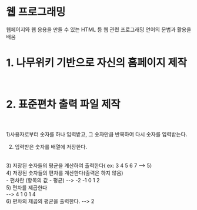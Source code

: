 # 웹 프로그래밍

웹페이지와 웹 응용을 만들 수 있는 HTML 등 웹 관련 프로그래밍 언어의 문법과 활용을 배움<br>

# 1. 나무위키 기반으로 자신의 홈페이지 제작<br><br>

# 2. 표준편차 출력 파일 제작<br><br>

1)사용자로부터 숫자를 하나 입력받고, 그 숫자만큼 반복하여 다시 숫자를 입력받는다.<br>

2) 입력받은 숫자를 배열에 저장한다.
<br>
3) 저장된 숫자들의 평균을 계산하여 출력한다( ex: 3 4 5 6 7 --> 5)
<br>
4) 저장된 숫자들의 편차를 계산한다(출력은 하지 않음)
<br>
    - 편차란 (항목의 값 - 평균) --> -2 -1 0 1 2
<br>
5) 편차를 제곱한다
<br>
   --> 4 1 0 1 4
<br>
6) 편차의 제곱의 평균을 출력한다. --> 2
<br>
 


